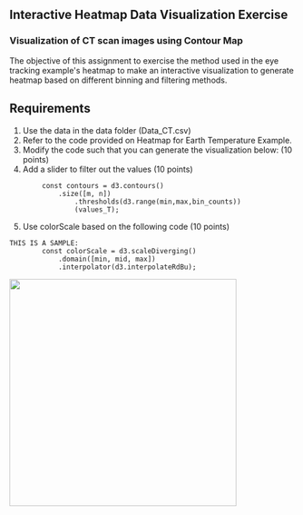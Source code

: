 ## Interactive Heatmap Data Visualization Exercise

### Visualization of CT scan images using Contour Map
The objective of this assignment 
to exercise the method used in the eye tracking example's 
heatmap to make an interactive visualization to generate heatmap based on 
different binning and filtering methods.

## Requirements 

1. Use the data in the data folder (Data_CT.csv)
2. Refer to the code provided on Heatmap for Earth Temperature Example.  
3. Modify the code such that you can generate the visualization below: (10 points)
4. Add a slider to filter out the values  (10 points)
```
        const contours = d3.contours()
            .size([m, n])
                .thresholds(d3.range(min,max,bin_counts))
                (values_T);
```
5. Use colorScale based on the following code  (10 points)
```
THIS IS A SAMPLE:
        const colorScale = d3.scaleDiverging()
            .domain([min, mid, max])
            .interpolator(d3.interpolateRdBu);
```


<img src='./img/Exercise.png' width='400px' />
